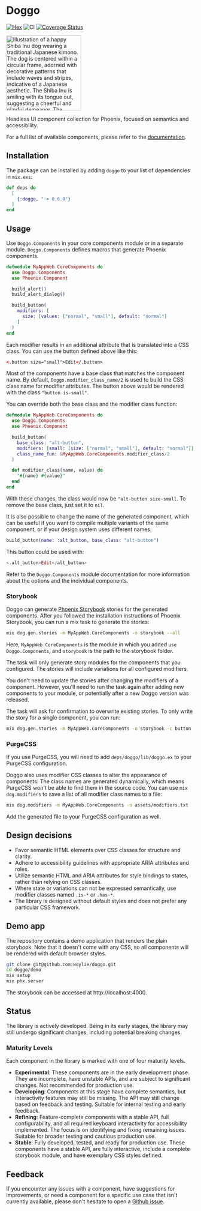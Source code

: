 # Doggo

[![Hex](https://img.shields.io/hexpm/v/doggo)](https://hex.pm/packages/doggo) ![CI](https://github.com/woylie/doggo/workflows/CI/badge.svg) [![Coverage Status](https://coveralls.io/repos/github/woylie/doggo/badge.svg)](https://coveralls.io/github/woylie/doggo)

<img src="https://github.com/woylie/doggo/raw/main/assets/doggo.png" alt="Illustration of a happy Shiba Inu dog wearing a traditional Japanese kimono. The dog is centered within a circular frame, adorned with decorative patterns that include waves and stripes, indicative of a Japanese aesthetic. The Shiba Inu is smiling with its tongue out, suggesting a cheerful and playful demeanor. The kimono features bold red and white accents, complementing the dog's tan and white fur." width="200"/>

Headless UI component collection for Phoenix, focused on semantics and
accessibility.

For a full list of available components, please refer to the
[documentation](https://hexdocs.pm/doggo/Doggo.html).

## Installation

The package can be installed by adding `doggo` to your list of dependencies in
`mix.exs`:

```elixir
def deps do
  [
    {:doggo, "~> 0.6.0"}
  ]
end
```

## Usage

Use `Doggo.Components` in your core components module or in a separate module.
`Doggo.Components` defines macros that generate Phoenix components.

```elixir
defmodule MyAppWeb.CoreComponents do
  use Doggo.Components
  use Phoenix.Component

  build_alert()
  build_alert_dialog()

  build_button(
    modifiers: [
      size: [values: ["normal", "small"], default: "normal"]
    ]
  )
end
```

Each modifier results in an additional attribute that is translated into a CSS
class. You can use the button defined above like this:

```html
<.button size="small">Edit</.button>
```

Most of the components have a base class that matches the component name.
By default, `Doggo.modifier_class_name/2` is used to build the CSS class name
for modifier attributes. The button above would be rendered with the class
`"button is-small"`.

You can override both the base class and the modifier class function:

```elixir
defmodule MyAppWeb.CoreComponents do
  use Doggo.Components
  use Phoenix.Component

  build_button(
    base_class: "alt-button",
    modifiers: [small: [size: ["normal", "small"], default: "normal"]],
    class_name_fun: &MyAppWeb.CoreComponents.modifier_class/2
  )

  def modifier_class(name, value) do
    "#{name} #{value}"
  end
end
```

With these changes, the class would now be `"alt-button size-small`. To remove
the base class, just set it to `nil`.

It is also possible to change the name of the generated component, which can be
useful if you want to compile multiple variants of the same component, or if
your design system uses different names.

```elixir
build_button(name: :alt_button, base_class: "alt-button")
```

This button could be used with:

```elixir
<.alt_button>Edit</alt_button>
```

Refer to the `Doggo.Components` module documentation for more information about
the options and the individual components.

### Storybook

Doggo can generate
[Phoenix Storybook](https://hex.pm/packages/phoenix_storybook) stories for the
generated components. After you followed the installation instructions of
Phoenix Storybook, you can run a mix task to generate the stories:

```bash
mix dog.gen.stories -m MyAppWeb.CoreComponents -o storybook --all
```

Here, `MyAppWeb.CoreComponents` is the module in which you added
`use Doggo.Components`, and `storybook` is the path to the storybook folder.

The task will only generate story modules for the components that you
configured. The stories will include variations for all configured modifiers.

You don't need to update the stories after changing the modifiers of a
component. However, you'll need to run the task again after adding new
components to your module, or potentially after a new Doggo version was
released.

The task will ask for confirmation to overwrite existing stories. To only
write the story for a single component, you can run:

```bash
mix dog.gen.stories -m MyAppWeb.CoreComponents -o storybook -c button
```

### PurgeCSS

If you use PurgeCSS, you will need to add `deps/doggo/lib/doggo.ex` to your
PurgeCSS configuration.

Doggo also uses modifier CSS classes to alter the appearance of components. The
class names are generated dynamically, which means PurgeCSS won't be able to
find them in the source code. You can use `mix dog.modifiers` to save a
list of all modifier class names to a file:

```bash
mix dog.modifiers -m MyAppWeb.CoreComponents -o assets/modifiers.txt
```

Add the generated file to your PurgeCSS configuration as well.

## Design decisions

- Favor semantic HTML elements over CSS classes for structure and clarity.
- Adhere to accessibility guidelines with appropriate ARIA attributes and roles.
- Utilize semantic HTML and ARIA attributes for style bindings to states, rather
  than relying on CSS classes.
- Where state or variations can not be expressed semantically, use modifier
  classes named `.is-*` or `.has-*`.
- The library is designed without default styles and does not prefer any
  particular CSS framework.

## Demo app

The repository contains a demo application that renders the plain storybook.
Note that it doesn't come with any CSS, so all components will be rendered with
default browser styles.

```bash
git clone git@github.com:woylie/doggo.git
cd doggo/demo
mix setup
mix phx.server
```

The storybook can be accessed at http://localhost:4000.

## Status

The library is actively developed. Being in its early stages, the library may
still undergo significant changes, including potential breaking changes.

### Maturity Levels

Each component in the library is marked with one of four maturity levels.

- **Experimental**: These components are in the early development phase. They
  are incomplete, have unstable APIs, and are subject to significant changes.
  Not recommended for production use.
- **Developing**: Components at this stage have complete semantics, but
  interactivity features may still be missing. The API may still change based on
  feedback and testing. Suitable for internal testing and early feedback.
- **Refining**: Feature-complete components with a stable API, full
  configurability, and all required keyboard interactivity for accessibility
  implemented. The focus is on identifying and fixing remaining issues. Suitable
  for broader testing and cautious production use.
- **Stable**: Fully developed, tested, and ready for production use. These
  components have a stable API, are fully interactive, include a complete
  storybook module, and have exemplary CSS styles defined.

## Feedback

If you encounter any issues with a component, have suggestions for improvements,
or need a component for a specific use case that isn't currently available,
please don't hesitate to open a
[Github issue](https://github.com/woylie/doggo/issues).
